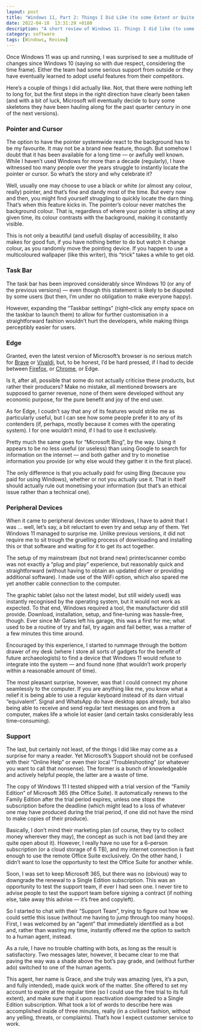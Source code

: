 ```yaml
---
layout: post
title: "Windows 11, Part 2: Things I Did Like (to some Extent or Quite a Lot)"
date: 2022-04-18  13:31:29 +0100
description: "A short review of Windows 11. Things I did like (to some extent or quite a lot): Accessible Pointer, Task Bar, Edge, Peripheral Devices, Support"
category: software
tags: [Windows, Review]
---
```


<p>Once Windows 11 was up and running, I was surprised to see a multitude of changes since Windows 10 (saying so with due respect, considering the time frame). Either the team had some serious support from outside or they have eventually learned to adopt useful features from their competitors.</p>

<p>Here&#8217;s a couple of things I did actually like. Not, that there were nothing left to long for, but the first steps in the right direction have clearly been taken (and with a bit of luck, Microsoft will eventually decide to bury some skeletons they have been hauling along for the past quarter century in one of the next versions).</p>
<!--more-->
<h3>Pointer and Cursor</h3>

<p>The option to have the pointer systemwide react to the background has to be my favourite. It may not be a brand new feature, though. But somehow I doubt that it has been available for a long time &#8212; or awfully well known. While I haven&#8217;t used Windows for more than a decade (regularly), I have witnessed too many people over the years struggle to instantly locate the pointer or cursor. So what&#8217;s the story and why celebrate it?</p>

<p>Well, usually one may choose to use a black or white (or almost any colour, really) pointer, and that&#8217;s fine and dandy most of the time. But every now and then, you might find yourself struggling to quickly locate the darn thing. That&#8217;s when this feature kicks in. The pointer&#8217;s colour never matches the background colour. That is, regardless of where your pointer is sitting at any given time, its colour contrasts with the background, making it constantly visible.</p>

<p>This is not only a beautiful (and useful) display of accessibility, it also makes for good fun, if you have nothing better to do but watch it change colour, as you randomly move the pointing device. If you happen to use a multicoloured wallpaper (like this writer), this &#8220;trick&#8221; takes a while to get old.</p>

<h3>Task Bar</h3>

<p>The task bar has been improved considerably since Windows 10 (or any of the previous versions) &#8212; even though this statement is likely to be disputed by some users (but then, I&#8217;m under no obligation to make everyone happy).</p>

<p>However, expanding the &#8220;Taskbar settings&#8221; (right&#8211;click any empty space on the taskbar to launch them) to allow for further customisation in a straightforward fashion wouldn&#8217;t hurt the developers, while making things perceptibly easier for users.</p>

<h3>Edge</h3>

<p>Granted, even the latest version of Microsoft&#8217;s browser is no serious match for <a rel="external" title="go to the home page of Brave" href="https://brave.com/">Brave</a> or <a rel="external" title="go to the home page of Vivaldi" href="https://vivaldi.com/">Vivaldi</a>, but, to be honest, I&#8217;d be hard pressed, if I had to decide between <a rel="external" title="go to the home page of Firefox" href="https://www.mozilla.org/en-US/firefox/new/">Firefox</a>, or <a rel="external" title="go to the home page of Google Chrome" href="https://www.google.com/chrome/">Chrome</a>, or Edge.</p>

<p>Is it, after all, possible that some do not actually criticise these products, but rather their producers? Make no mistake, all mentioned browsers are supposed to garner revenue, none of them were developed without any economic purpose, for the pure benefit and joy of the end user.</p>

<p>As for Edge, I coudn&#8217;t say that any of its features would strike me as particularly useful, but I can see how some people prefer it to any of its contenders (if, perhaps, mostly because it comes with the operating system). I for one wouldn&#8217;t mind, if I had to use it exclusively.</p>

<p>Pretty much the same goes for &#8220;Microsoft Bing&#8221;, by the way. Using it appears to be no less useful (or useless) than using Google to search for information on the internet &#8212; and both gather and try to monetise information you provide (or why else would they gather it in the first place).</p>

<p>The only difference is that you actually paid for using Bing (because you paid for using Windows), whether or not you actually use it. That in itself should actually rule out monetising your information (but that&#8217;s an ethical issue rather than a technical one).</p>

<h3>Peripheral Devices</h3>

<p>When it came to peripheral devices under Windows, I have to admit that I was &#8230; well, let&#8217;s say, a bit reluctant to even try and setup any of them. Yet Windows 11 managed to surprise me. Unlike previous versions, it did not require me to sit trough the gruelling process of downloading and installing this or that software and waiting for it to get its act together.</p>

<p>The setup of my mainstream (but not brand new) printer/scanner combo was not exactly a &#8220;plug and play&#8221; experience, but reasonably quick and straightforward (without having to obtain an updated driver or providing additional software). I made use of the <abbr>WiFi</abbr> option, which also spared me yet another cable connection to the computer.</p>

<p>The graphic tablet (also not the latest model, but still widely used) was instantly recognised by the operating system, but it would not work as expected. To that end, Windows required a tool, the manufacturer did still provide. Download, installation, setup, and fine&#8211;tuning was hassle&#8211;free, though. Ever since <abbr>Mr</abbr> Gates left his garage, this was a first for me; what used to be a routine of try and fail, try again and fail better, was a matter of a few minutes this time around.</p>

<p>Encouraged by this experience, I started to rummage through the bottom drawer of my desk (where I store all sorts of gadgets for the benefit of future archaeologists) to find a device that Windows 11 would refuse to integrate into the system &#8212; and found none (that wouldn&#8217;t work properly within a reasonable amount of time).</p>

<p>The most pleasant surprise, however, was that I could connect my phone seamlessly to the computer. If you are anything like me, you know what a relief it is being able to use a regular keyboard instead of its darn virtual &#8220;equivalent&#8221;. Signal and WhatsApp do have desktop apps already, but also being able to receive and send regular text messages on and from a computer, makes life a whole lot easier (and certain tasks considerably less time&#8211;consuming).</p>

<h3>Support</h3>

<p>The last, but certainly not least, of the things I did like may come as a surprise for many a reader. Yet Microsoft&#8217;s Support should not be confused with their &#8220;Online Help&#8221; or even their local &#8220;Troubleshooting&#8221; (or whatever you want to call that nonsense). The former is a bunch of knowledgeable and actively helpful people, the latter are a waste of time.</p>

<p>The copy of Windows 11 I tested shipped with a trial version of the &#8220;Family Edition&#8221; of Microsoft 365 (the Office Suite). It automatically renews to the Family Edition after the trial period expires, unless one stops the subscription before the deadline (which might lead to a loss of whatever one may have produced during the trial period, if one did not have the mind to make copies of their produce).</p>

<p>Basically, I don&#8217;t mind their marketing plan (of course, they try to collect money wherever they may), the concept as such is not bad (and they are quite open about it). However, I really have no use for a 6&#8211;person subscription (or a cloud storage of 6 <abbr>TB</abbr>), and my internet connection is fast enough to use the remote Office Suite exclusively. On the other hand, I didn&#8217;t want to lose the opportunity to test the Office Suite for another while.</p>

<p>Soon, I was set to keep Microsoft 365, but there was no (obvious) way to downgrade the renewal to a Single Edition subscription. This was an opportunity to test the support team, if ever I had seen one. I never tire to advise people to test the support team before signing a contract (if nothing else, take away this advise &#8212; it&#8217;s free and copyleft).</p>

<p>So I started to chat with their &#8220;Support Team&#8221;, trying to figure out how we could settle this issue (without me having to jump through too many hoops). First, I was welcomed by an &#8220;agent&#8221; that immediately identified as a bot and, rather than wasting my time, instantly offered me the option to switch to a human agent, instead.</p>

<p>As a rule, I have no trouble chatting with bots, as long as the result is satisfactory. Two messages later, however, it became clear to me that paving the way was a shade above the bot&#8217;s pay grade, and (without further ado) switched to one of the human agents.</p>

<p>This agent, her name is Grace, and she truly was amazing (yes, it&#8217;s a pun, and fully intended), made quick work of the matter. She offered to set my account to expire at the regular time (so I could use the free trial to its full extent), and make sure that it upon reactivation downgraded to a Single Edition subscription. What took a lot of words to describe here was accomplished inside of three minutes, really (in a civilised fashion, without any yelling, threats, or complaints). That&#8217;s how I expect customer service to work.</p>